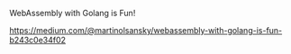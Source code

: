 WebAssembly with Golang is Fun!

https://medium.com/@martinolsansky/webassembly-with-golang-is-fun-b243c0e34f02